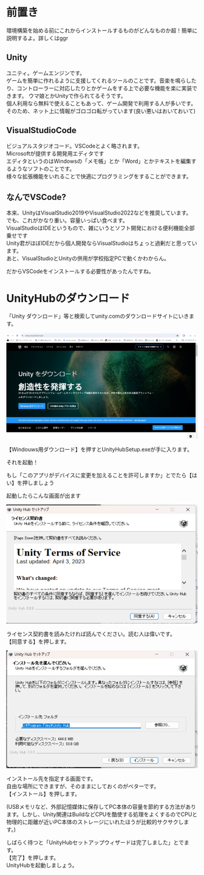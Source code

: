 # 前置き
環境構築を始める前にこれからインストールするものがどんなものか超！簡単に説明するよ。詳しくはggr

## Unity
ユニティ。ゲームエンジンです。  
ゲームを簡単に作れるように支援してくれるツールのことです。音楽を鳴らしたり、コントローラーに対応したりとかゲームをする上で必要な機能を楽に実装できます。  ウマ娘とかUnityで作られてるそうです。  
個人利用なら無料で使えることもあって、ゲーム開発で利用する人が多いです。そのため、ネット上に情報がゴロゴロ転がっています(良い悪いはおいておいて)  
  
## VisualStudioCode
ビジュアルスタジオコード。VSCodeとよく略されます。  
Microsoftが提供する開発用エディタです  
エディタというのはWindowsの「メモ帳」とか「Word」とかテキストを編集するようなソフトのことです。  
様々な拡張機能をいれることで快適にプログラミングをすることができます。
  
## なんでVSCode?
本来、UnityはVisualStudio2019やVisualStudio2022などを推奨しています。  
でも、これがかなり重い。容量いっぱい食べます。  
VisualStudioはIDEというもので、雑にいうとソフト開発における便利機能全部乗せです  
Unity君がほぼIDEだから個人開発ならVisualStudioはちょっと過剰だと思っています。  
あと、VisualStudioとUnityの併用が学校指定PCで動くかわからん。
  
だからVSCodeをインストールする必要性があったんですね。  

  
# UnityHubのダウンロード
「Unity ダウンロード」等と検索してunity.comのダウンロードサイトにいきます。  
  
![](../img/1-1.png)
  
【Windouws用ダウンロード】を押すとUnityHubSetup.exeが手に入ります。  

それを起動！  
  
もし「このアプリがデバイスに変更を加えることを許可しますか」とでたら【はい】を押しましょう  
  

起動したらこんな画面が出ます
  
![](../img/1-2.png)  

ライセンス契約書を読みたければ読んでください。読む人は偉いです。  
【同意する】を押します。  
  
  ![](../img/1-3.png)
  
インストール先を指定する画面です。  
自由な場所にできますが、そのままにしておくのがベターです。  
【インストール】を押します。  
  
(USBメモリなど、外部記憶媒体に保存してPC本体の容量を節約する方法があります。しかし、Unity関連はBuildなどCPUを酷使する処理をよくするのでCPUと物理的に距離が近いPC本体のストレージにいれたほうが比較的サクサクします。)  

  
しばらく待つと「UnityHubセットアップウィザードは完了しました」とでます。  
【完了】を押します。   
UnityHubを起動しましょう。